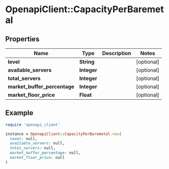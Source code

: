 # OpenapiClient::CapacityPerBaremetal

## Properties

| Name | Type | Description | Notes |
| ---- | ---- | ----------- | ----- |
| **level** | **String** |  | [optional] |
| **available_servers** | **Integer** |  | [optional] |
| **total_servers** | **Integer** |  | [optional] |
| **market_buffer_percentage** | **Integer** |  | [optional] |
| **market_floor_price** | **Float** |  | [optional] |

## Example

```ruby
require 'openapi_client'

instance = OpenapiClient::CapacityPerBaremetal.new(
  level: null,
  available_servers: null,
  total_servers: null,
  market_buffer_percentage: null,
  market_floor_price: null
)
```

